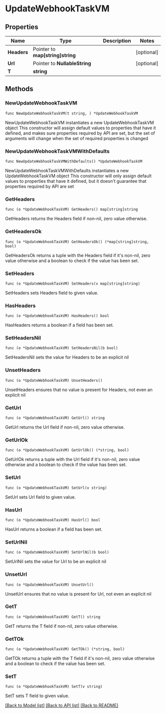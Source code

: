 # UpdateWebhookTaskVM

## Properties

Name | Type | Description | Notes
------------ | ------------- | ------------- | -------------
**Headers** | Pointer to **map[string]string** |  | [optional] 
**Url** | Pointer to **NullableString** |  | [optional] 
**T** | **string** |  | 

## Methods

### NewUpdateWebhookTaskVM

`func NewUpdateWebhookTaskVM(t string, ) *UpdateWebhookTaskVM`

NewUpdateWebhookTaskVM instantiates a new UpdateWebhookTaskVM object
This constructor will assign default values to properties that have it defined,
and makes sure properties required by API are set, but the set of arguments
will change when the set of required properties is changed

### NewUpdateWebhookTaskVMWithDefaults

`func NewUpdateWebhookTaskVMWithDefaults() *UpdateWebhookTaskVM`

NewUpdateWebhookTaskVMWithDefaults instantiates a new UpdateWebhookTaskVM object
This constructor will only assign default values to properties that have it defined,
but it doesn't guarantee that properties required by API are set

### GetHeaders

`func (o *UpdateWebhookTaskVM) GetHeaders() map[string]string`

GetHeaders returns the Headers field if non-nil, zero value otherwise.

### GetHeadersOk

`func (o *UpdateWebhookTaskVM) GetHeadersOk() (*map[string]string, bool)`

GetHeadersOk returns a tuple with the Headers field if it's non-nil, zero value otherwise
and a boolean to check if the value has been set.

### SetHeaders

`func (o *UpdateWebhookTaskVM) SetHeaders(v map[string]string)`

SetHeaders sets Headers field to given value.

### HasHeaders

`func (o *UpdateWebhookTaskVM) HasHeaders() bool`

HasHeaders returns a boolean if a field has been set.

### SetHeadersNil

`func (o *UpdateWebhookTaskVM) SetHeadersNil(b bool)`

 SetHeadersNil sets the value for Headers to be an explicit nil

### UnsetHeaders
`func (o *UpdateWebhookTaskVM) UnsetHeaders()`

UnsetHeaders ensures that no value is present for Headers, not even an explicit nil
### GetUrl

`func (o *UpdateWebhookTaskVM) GetUrl() string`

GetUrl returns the Url field if non-nil, zero value otherwise.

### GetUrlOk

`func (o *UpdateWebhookTaskVM) GetUrlOk() (*string, bool)`

GetUrlOk returns a tuple with the Url field if it's non-nil, zero value otherwise
and a boolean to check if the value has been set.

### SetUrl

`func (o *UpdateWebhookTaskVM) SetUrl(v string)`

SetUrl sets Url field to given value.

### HasUrl

`func (o *UpdateWebhookTaskVM) HasUrl() bool`

HasUrl returns a boolean if a field has been set.

### SetUrlNil

`func (o *UpdateWebhookTaskVM) SetUrlNil(b bool)`

 SetUrlNil sets the value for Url to be an explicit nil

### UnsetUrl
`func (o *UpdateWebhookTaskVM) UnsetUrl()`

UnsetUrl ensures that no value is present for Url, not even an explicit nil
### GetT

`func (o *UpdateWebhookTaskVM) GetT() string`

GetT returns the T field if non-nil, zero value otherwise.

### GetTOk

`func (o *UpdateWebhookTaskVM) GetTOk() (*string, bool)`

GetTOk returns a tuple with the T field if it's non-nil, zero value otherwise
and a boolean to check if the value has been set.

### SetT

`func (o *UpdateWebhookTaskVM) SetT(v string)`

SetT sets T field to given value.



[[Back to Model list]](../README.md#documentation-for-models) [[Back to API list]](../README.md#documentation-for-api-endpoints) [[Back to README]](../README.md)


